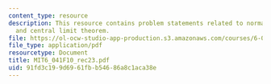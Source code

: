 ```yaml
---
content_type: resource
description: This resource contains problem statements related to normal distribution
  and central limit theorem.
file: https://ol-ocw-studio-app-production.s3.amazonaws.com/courses/6-041-probabilistic-systems-analysis-and-applied-probability-fall-2010/91fd3c199d6961fbb54686a8c1aca38e_MIT6_041F10_rec23.pdf
file_type: application/pdf
resourcetype: Document
title: MIT6_041F10_rec23.pdf
uid: 91fd3c19-9d69-61fb-b546-86a8c1aca38e
---
```


